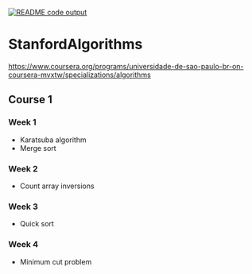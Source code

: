 [![README code output](https://github.com/brunomariz/StanfordAlgorithms/actions/workflows/main.yml/badge.svg)](https://github.com/brunomariz/StanfordAlgorithms/actions/workflows/main.yml)

# StanfordAlgorithms

https://www.coursera.org/programs/universidade-de-sao-paulo-br-on-coursera-mvxtw/specializations/algorithms

## Course 1

### Week 1

- Karatsuba algorithm
- Merge sort

### Week 2

- Count array inversions

### Week 3

- Quick sort

### Week 4

- Minimum cut problem

